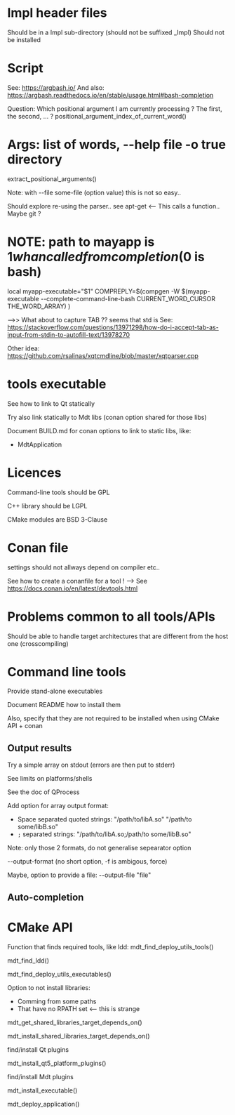 
# Impl header files

Should be in a Impl sub-directory
(should not be suffixed _Impl)
Should not be installed

# Script

See: https://argbash.io/
And also: https://argbash.readthedocs.io/en/stable/usage.html#bash-completion

Question:
Which positional argument I am currently processing ?
The first, the second, ... ?
positional_argument_index_of_current_word()

# Args: list of words, --help file -o true directory
extract_positional_arguments()

Note: with --file some-file (option value) this is not so easy..

Should explore re-using the parser..
see apt-get <-- This calls a function..
Maybe git ?

# NOTE: path to mayapp is $1 whan called from completion ($0 is bash)
local myapp-executable="$1"
COMPREPLY=$(compgen -W $(myapp-executable --complete-command-line-bash CURRENT_WORD_CURSOR THE_WORD_ARRAY) )


-->> What about to capture TAB ??
seems that std is <enter>
See: https://stackoverflow.com/questions/13971298/how-do-i-accept-tab-as-input-from-stdin-to-autofill-text/13978270

Other idea: https://github.com/rsalinas/xqtcmdline/blob/master/xqtparser.cpp

# tools executable

See how to link to Qt statically

Try also link statically to Mdt libs (conan option shared for those libs)

Document BUILD.md for conan options to link to static libs, like:
 - MdtApplication

# Licences

Command-line tools should be GPL

C++ library should be LGPL

CMake modules are BSD 3-Clause

# Conan file

settings should not allways depend on compiler etc..

See how to create a conanfile for a tool !
 --> See https://docs.conan.io/en/latest/devtools.html


# Problems common to all tools/APIs

Should be able to handle target architectures
that are different from the host one
(crosscompiling)

# Command line tools

Provide stand-alone executables

Document README how to install them

Also, specify that they are not required to be installed
when using CMake API + conan

## Output results

Try a simple array on stdout
(errors are then put to stderr)

See limits on platforms/shells

See the doc of QProcess

Add option for array output format:
 - Space separated quoted strings:
   "/path/to/libA.so" "/path/to some/libB.so"
 - `;` separated strings:
   "/path/to/libA.so;/path/to some/libB.so"

Note: only those 2 formats, do not generalise sepearator option

--output-format  (no short option, -f is ambigous, force)

Maybe, option to provide a file:
--output-file "file"

## Auto-completion

# CMake API

Function that finds required tools, like ldd:
mdt_find_deploy_utils_tools()

mdt_find_ldd()

mdt_find_deploy_utils_executables()


Option to not install libraries:
 - Comming from some paths
 - That have no RPATH set  <-- this is strange

mdt_get_shared_libraries_target_depends_on()

mdt_install_shared_libraries_target_depends_on()

find/install Qt plugins

mdt_install_qt5_platform_plugins()

find/install Mdt plugins

mdt_install_executable()

mdt_deploy_application()
